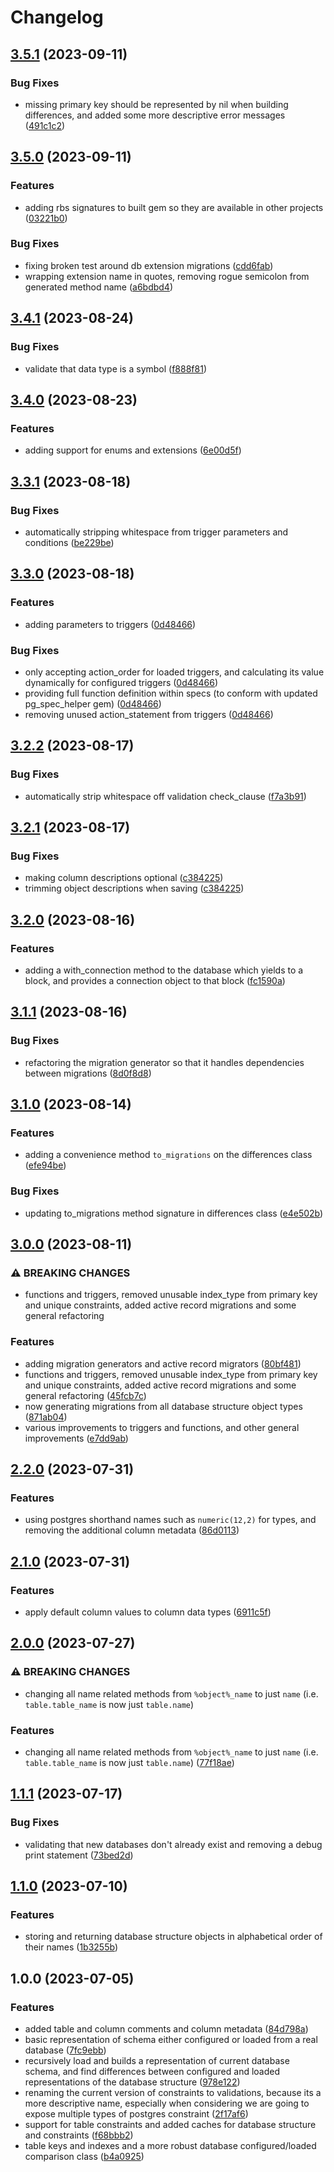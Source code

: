 # Changelog

## [3.5.1](https://github.com/craigulliott/dynamic_migrations/compare/v3.5.0...v3.5.1) (2023-09-11)


### Bug Fixes

* missing primary key should be represented by nil when building differences, and added some more descriptive error messages ([491c1c2](https://github.com/craigulliott/dynamic_migrations/commit/491c1c2d7c2128f3f4ad3f2a21b0b52c67029185))

## [3.5.0](https://github.com/craigulliott/dynamic_migrations/compare/v3.4.1...v3.5.0) (2023-09-11)


### Features

* adding rbs signatures to built gem so they are available in other projects ([03221b0](https://github.com/craigulliott/dynamic_migrations/commit/03221b0aa56acb9f1287f1d83c80570128793c7c))


### Bug Fixes

* fixing broken test around db extension migrations ([cdd6fab](https://github.com/craigulliott/dynamic_migrations/commit/cdd6fabaeecc6d5c51f744222eb5b81f5c2ff759))
* wrapping extension name in quotes, removing rogue semicolon from generated method name ([a6bdbd4](https://github.com/craigulliott/dynamic_migrations/commit/a6bdbd4710efdd07821425259be2a7cd609bc637))

## [3.4.1](https://github.com/craigulliott/dynamic_migrations/compare/v3.4.0...v3.4.1) (2023-08-24)


### Bug Fixes

* validate that data type is a symbol ([f888f81](https://github.com/craigulliott/dynamic_migrations/commit/f888f819fdcd10772161f890024b937486c56c34))

## [3.4.0](https://github.com/craigulliott/dynamic_migrations/compare/v3.3.1...v3.4.0) (2023-08-23)


### Features

* adding support for enums and extensions ([6e00d5f](https://github.com/craigulliott/dynamic_migrations/commit/6e00d5fc726e2a1bbeb282477c8bca92b94462cf))

## [3.3.1](https://github.com/craigulliott/dynamic_migrations/compare/v3.3.0...v3.3.1) (2023-08-18)


### Bug Fixes

* automatically stripping whitespace from trigger parameters and conditions ([be229be](https://github.com/craigulliott/dynamic_migrations/commit/be229be3e3e6c416edfe4e4b0946fda5f520844a))

## [3.3.0](https://github.com/craigulliott/dynamic_migrations/compare/v3.2.2...v3.3.0) (2023-08-18)


### Features

* adding parameters to triggers ([0d48466](https://github.com/craigulliott/dynamic_migrations/commit/0d484664dd344c34804580fb939a2807339a0552))


### Bug Fixes

* only accepting action_order for loaded triggers, and calculating its value dynamically for configured triggers ([0d48466](https://github.com/craigulliott/dynamic_migrations/commit/0d484664dd344c34804580fb939a2807339a0552))
* providing full function definition within specs (to conform with updated pg_spec_helper gem) ([0d48466](https://github.com/craigulliott/dynamic_migrations/commit/0d484664dd344c34804580fb939a2807339a0552))
* removing unused action_statement from triggers ([0d48466](https://github.com/craigulliott/dynamic_migrations/commit/0d484664dd344c34804580fb939a2807339a0552))

## [3.2.2](https://github.com/craigulliott/dynamic_migrations/compare/v3.2.1...v3.2.2) (2023-08-17)


### Bug Fixes

* automatically strip whitespace off validation check_clause ([f7a3b91](https://github.com/craigulliott/dynamic_migrations/commit/f7a3b91e694db83a5aefcd25e50985c05aaf97e2))

## [3.2.1](https://github.com/craigulliott/dynamic_migrations/compare/v3.2.0...v3.2.1) (2023-08-17)


### Bug Fixes

* making column descriptions optional ([c384225](https://github.com/craigulliott/dynamic_migrations/commit/c3842254841c677efb777a1beb519754a4e85cc1))
* trimming object descriptions when saving ([c384225](https://github.com/craigulliott/dynamic_migrations/commit/c3842254841c677efb777a1beb519754a4e85cc1))

## [3.2.0](https://github.com/craigulliott/dynamic_migrations/compare/v3.1.1...v3.2.0) (2023-08-16)


### Features

* adding a with_connection method to the database which yields to a block, and provides a connection object to that block ([fc1590a](https://github.com/craigulliott/dynamic_migrations/commit/fc1590a00be8d3f9f0ee0472a96be94b80e667e0))

## [3.1.1](https://github.com/craigulliott/dynamic_migrations/compare/v3.1.0...v3.1.1) (2023-08-16)


### Bug Fixes

* refactoring the migration generator so that it handles dependencies between migrations ([8d0f8d8](https://github.com/craigulliott/dynamic_migrations/commit/8d0f8d8cd4a22b974b6449c62ad2a2d74aeffb2e))

## [3.1.0](https://github.com/craigulliott/dynamic_migrations/compare/v3.0.0...v3.1.0) (2023-08-14)


### Features

* adding a convenience method `to_migrations` on the differences class ([efe94be](https://github.com/craigulliott/dynamic_migrations/commit/efe94be9c620fc44d1cdba54f6cd365292ae0f34))


### Bug Fixes

* updating to_migrations method signature in differences class ([e4e502b](https://github.com/craigulliott/dynamic_migrations/commit/e4e502b7ec44add3d2b6727869a4ad90bc7531b7))

## [3.0.0](https://github.com/craigulliott/dynamic_migrations/compare/v2.2.0...v3.0.0) (2023-08-11)


### ⚠ BREAKING CHANGES

* functions and triggers, removed unusable index_type from primary key and unique constraints, added active record migrations and some general refactoring

### Features

* adding migration generators and active record migrators ([80bf481](https://github.com/craigulliott/dynamic_migrations/commit/80bf481bfd33941b8380e7deb010b171898c03df))
* functions and triggers, removed unusable index_type from primary key and unique constraints, added active record migrations and some general refactoring ([45fcb7c](https://github.com/craigulliott/dynamic_migrations/commit/45fcb7ca3b6724625a4868198a9e75aefb1ea964))
* now generating migrations from all database structure object types ([871ab04](https://github.com/craigulliott/dynamic_migrations/commit/871ab048efb6247bc7fadb6e49bb15f6933c5586))
* various improvements to triggers and functions, and other general improvements ([e7dd9ab](https://github.com/craigulliott/dynamic_migrations/commit/e7dd9abeee736ea2791c192d3f797497f54773b4))

## [2.2.0](https://github.com/craigulliott/dynamic_migrations/compare/v2.1.0...v2.2.0) (2023-07-31)


### Features

* using postgres shorthand names such as `numeric(12,2)` for types, and removing the additional column metadata ([86d0113](https://github.com/craigulliott/dynamic_migrations/commit/86d0113aabd4350f278164d18e3c0a611fcf5595))

## [2.1.0](https://github.com/craigulliott/dynamic_migrations/compare/v2.0.0...v2.1.0) (2023-07-31)


### Features

* apply default column values to column data types ([6911c5f](https://github.com/craigulliott/dynamic_migrations/commit/6911c5f2026b47ef2e9f7bc529f7ff0d8f098700))

## [2.0.0](https://github.com/craigulliott/dynamic_migrations/compare/v1.1.1...v2.0.0) (2023-07-27)


### ⚠ BREAKING CHANGES

* changing all name related methods from `%object%_name` to just `name` (i.e. `table.table_name` is now just `table.name`)

### Features

* changing all name related methods from `%object%_name` to just `name` (i.e. `table.table_name` is now just `table.name`) ([77f18ae](https://github.com/craigulliott/dynamic_migrations/commit/77f18ae168c2449fa437fa7692ff9339931f9076))

## [1.1.1](https://github.com/craigulliott/dynamic_migrations/compare/v1.1.0...v1.1.1) (2023-07-17)


### Bug Fixes

* validating that new databases don't already exist and removing a debug print statement ([73bed2d](https://github.com/craigulliott/dynamic_migrations/commit/73bed2d6ab928c7a8f53b2aa17a188a77ed369e9))

## [1.1.0](https://github.com/craigulliott/dynamic_migrations/compare/v1.0.0...v1.1.0) (2023-07-10)


### Features

* storing and returning database structure objects in alphabetical order of their names ([1b3255b](https://github.com/craigulliott/dynamic_migrations/commit/1b3255b220349bfb63d7f72d990557a104131cf7))

## 1.0.0 (2023-07-05)


### Features

* added table and column comments and column metadata ([84d798a](https://github.com/craigulliott/dynamic_migrations/commit/84d798aae35c259545f73dbbd7d076d8ceaa8739))
* basic representation of schema either configured or loaded from a real database ([7fc9ebb](https://github.com/craigulliott/dynamic_migrations/commit/7fc9ebbe5a8e5faa4e6017deec9bc66f7ba15f16))
* recursively load and builds a representation of current database schema, and find differences between configured and loaded representations of the database structure ([978e122](https://github.com/craigulliott/dynamic_migrations/commit/978e12279760709f1511dc7c6d9fe7ff57b54f3e))
* renaming the current version of constraints to validations, because its a more descriptive name, especially when considering we are going to expose multiple types of postgres constraint ([2f17af6](https://github.com/craigulliott/dynamic_migrations/commit/2f17af665028ed6f49d8bdd9b7ff6a52339206db))
* support for table constraints and added caches for database structure and constraints ([f68bbb2](https://github.com/craigulliott/dynamic_migrations/commit/f68bbb20a25fab149ed4b3b9c591fde1a6ff628e))
* table keys and indexes and a more robust database configured/loaded comparison class ([b4a0925](https://github.com/craigulliott/dynamic_migrations/commit/b4a092535e4e59d0fb9b97efc3d210289346b454))
